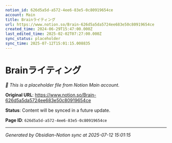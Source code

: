 ```yaml
---
notion_id: 626d5a5d-a572-4ee6-83e5-0c80919654ce
account: Main
title: Brainライティング
url: https://www.notion.so/Brain-626d5a5da5724ee683e50c80919654ce
created_time: 2024-06-29T15:47:00.000Z
last_edited_time: 2025-02-02T07:27:00.000Z
sync_status: placeholder
sync_time: 2025-07-12T15:01:15.008835
---
```


# Brainライティング

*🔄 This is a placeholder file from Notion Main account.*

**Original URL**: https://www.notion.so/Brain-626d5a5da5724ee683e50c80919654ce

**Status**: Content will be synced in a future update.

**Page ID**: `626d5a5d-a572-4ee6-83e5-0c80919654ce`

---

*Generated by Obsidian-Notion sync at 2025-07-12 15:01:15*
